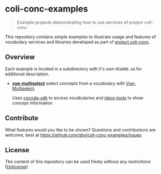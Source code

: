 # coli-conc-examples

> Example projects demonstrating how to use services of project coli-conc

This repository contains simple examples to illustrate usage and features of vocabulary services and libraries developed as part of [project coli-conc](https://coli-conc.gbv.de/).

## Overview

Each example is located in a subdirectory with it's own `README.md` for additional description.

* **[vue-multiselect](vue-multiselect)** select concepts from a vocabulary with [Vue-Multiselect].

  Uses [cocoda-sdk] to access vocabularies and [jskos-tools] to show concept information

[Vue-Multiselect]: https://vue-multiselect.js.org/
[cocoda-sdk]: https://github.com/gbv/cocoda-sdk#readme
[jskos-tools]: https://github.com/gbv/jskos-tools#readme

## Contribute

What features would you like to be shown? Questions and contributions are welcome, best at <https://github.com/gbv/coli-conc-examples/issues>

## License

The content of this repository can be used freely without any restrictions ([Unlicense](https://unlicense.org/))
